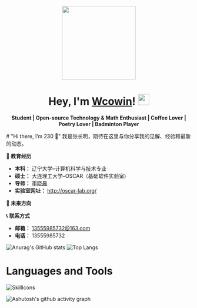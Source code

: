 <div id="header" align="center">
  <img src="https://media.giphy.com/media/du3J3cXyzhj75IOgvA/giphy.gif" width="200"/>
  
  <h1>
    Hey, I'm <a href="https://wcowin.work/VitePress/">Wcowin</a>!
    <img src="https://media.giphy.com/media/hvRJCLFzcasrR4ia7z/giphy.gif" width="30px"/>
  </h1>
  <p align="center">
    <b>Student | Open-source Technology & Math Enthusiast | Coffee Lover | Poetry Lover | Badminton Player</b>
  </p>
</div>
# "Hi there, I’m 230 👋"
我是张长明，期待在这里与你分享我的见解、经验和最新的动态。

**🚀 教育经历**
- **本科：** 辽宁大学–计算机科学与技术专业
- **硕士：** 大连理工大学–OSCAR（基础软件实验室)
- **导师：** [李晓晨](https://xiaochen-li.github.io/)
- **实验室网址：** http://oscar-lab.org/

**🎯 未来方向**

**📞 联系方式**
- **邮箱：**   13555985732@163.com
- **电话：** 13555985732

![Anurag's GitHub stats](https://github-readme-stats.vercel.app/api?username=20040122)
![Top Langs](https://github-readme-stats.vercel.app/api/top-langs/?username=20040122)
# Languages and Tools

![SkillIcons](https://skillicons.dev/icons?i=js,html,css,mysql,ubuntu,linux,windows,php,java,c,cpp,vscode,idea,clion,cloudflare,github,git,apple,anaconda,cmake,gmail,lit,maven,netlify,latex,phpstorm,postman,pycharm,qt,sqlite,spring,selenium)

![Ashutosh's github activity graph](https://github-readme-activity-graph.vercel.app/graph?username=20040122&theme=github-compact)
